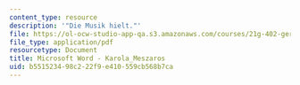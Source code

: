 ```yaml
---
content_type: resource
description: '"Die Musik hielt."'
file: https://ol-ocw-studio-app-qa.s3.amazonaws.com/courses/21g-402-german-ii-spring-2005/b551523498c222f9e410559cb568b7ca_MIT21G_402S05_karolameszar.pdf
file_type: application/pdf
resourcetype: Document
title: Microsoft Word - Karola_Meszaros
uid: b5515234-98c2-22f9-e410-559cb568b7ca
---
```

